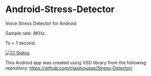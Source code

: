 # Android-Stress-Detector
Voice Stress Detector for Android

Sample rate: 8KHz.

Ts = 1 second.

[![CI Status](https://circleci.com/gh/maxmousee/Android-Stress-Detector.svg?style=shield&circle-token=:circle-token)](https://circleci.com/gh/maxmousee/Android-Stress-Detector)

This Android app was created using VSD library from the following repository: https://github.com/maxmousee/Stress-Detector/
